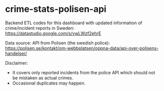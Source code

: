 # crime-stats-polisen-api

Backend ETL codes for this dashboard with updated information of crime/incident reports in Sweden:  
https://datastudio.google.com/s/vwLWzf2ehrE

Data source:
API from Polisen (the swedish police):  
https://polisen.se/kontakt/om-webbplatsen/oppna-data/api-over-polisens-handelser/

Disclaimer:
* It covers only reported incidents from the police API which should not be mistaken as actual crimes. 
* Occasional duplicates may happen.


